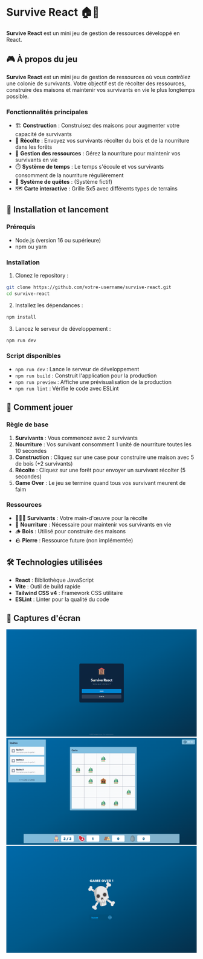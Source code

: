 # Survive React 🏠🌲

**Survive React** est un mini jeu de gestion de ressources développé en React.

## 🎮 À propos du jeu

**Survive React** est un mini jeu de gestion de ressources où vous contrôlez une colonie de survivants. Votre objectif est de récolter des ressources, construire des maisons et maintenir vos survivants en vie le plus longtemps possible.

### Fonctionnalités principales

- 🏗️ **Construction** : Construisez des maisons pour augmenter votre capacité de survivants
- 🌲 **Récolte** : Envoyez vos survivants récolter du bois et de la nourriture dans les forêts
- 🥩 **Gestion des ressources** : Gérez la nourriture pour maintenir vos survivants en vie
- ⏱️ **Système de temps** : Le temps s'écoule et vos survivants consomment de la nourriture régulièrement
- 🎯 **Système de quêtes** : (Système fictif)
- 🗺️ **Carte interactive** : Grille 5x5 avec différents types de terrains

## 🚀 Installation et lancement

### Prérequis

- Node.js (version 16 ou supérieure)
- npm ou yarn

### Installation

1. Clonez le repository :

```bash
git clone https://github.com/votre-username/survive-react.git
cd survive-react
```

2. Installez les dépendances :

```bash
npm install
```

3. Lancez le serveur de développement :

```bash
npm run dev
```

### Script disponibles

- `npm run dev` : Lance le serveur de développement
- `npm run build` : Construit l'application pour la production
- `npm run preview` : Affiche une prévisualisation de la production
- `npm run lint` : Vérifie le code avec ESLint

## 🎯 Comment jouer

### Règle de base

1. **Survivants** : Vous commencez avec 2 survivants
2. **Nourriture** : Vos survivant consomment 1 unité de nourriture toutes les 10 secondes
3. **Construction** : Cliquez sur une case pour construire une maison avec 5 de bois (+2 survivants)
4. **Récolte** : Cliquez sur une forêt pour envoyer un survivant récolter (5 secondes)
5. **Game Over** : Le jeu se termine quand tous vos survivant meurent de faim

### Ressources

- 🧑‍🤝‍🧑 **Survivants** : Votre main-d'œuvre pour la récolte
- 🥩 **Nourriture** : Nécessaire pour maintenir vos survivants en vie
- 🪵 **Bois** : Utilisé pour construire des maisons
- 🪨 **Pierre** : Ressource future (non implémentée)

## 🛠️ Technologies utilisées

- **React** : Bibliothèque JavaScript
- **Vite** : Outil de build rapide
- **Tailwind CSS v4** : Framework CSS utilitaire
- **ESLint** : Linter pour la qualité du code

## 🎨 Captures d'écran

![Capture d'écran : Menu du jeu](menu.png)
![Capture d'écran : Plateau du jeu](game.png)
![Capture d'écran : Game Over](gameover.png)
